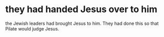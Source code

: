
# they had handed Jesus over to him
the Jewish leaders had brought Jesus to him. They had done this so that Pilate would judge Jesus.
